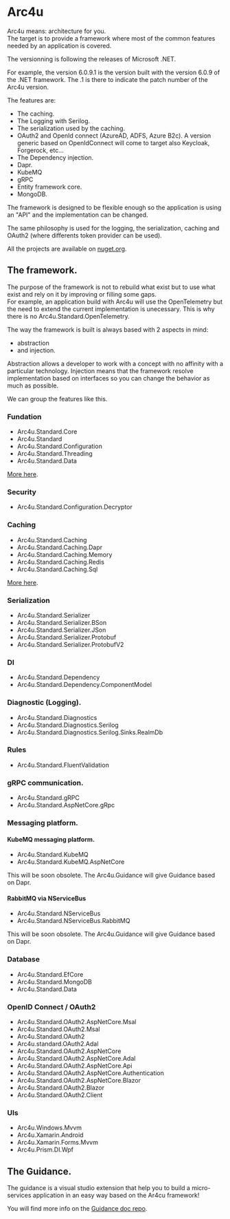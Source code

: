 ﻿# Arc4u

Arc4u means: architecture for you.
</br>The target is to provide a framework where most of the common features needed by an application is covered.

The versionning is following the releases of Microsoft .NET. 

For example, the version 6.0.9.1 is the version built with the version 6.0.9 of the .NET framework. The .1 is there to indicate the patch number of the Arc4u version.

The features are:
- The caching.
- The Logging with Serilog.
- The serialization used by the caching.
- OAuth2 and OpenId connect (AzureAD, ADFS, Azure B2c). A version generic based on OpenIdConnect will come to target also Keycloak, Forgerock, etc...
- The Dependency injection.
- Dapr.
- KubeMQ
- gRPC
- Entity framework core.
- MongoDB.

The framework is designed to be flexible enough so the application is using an "API" and the implementation can be changed.

The same philosophy is used for the logging, the serialization, caching and OAuth2 (where differents token provider can be used).

All the projects are available on [nuget.org](https://www.nuget.org/packages?q=arc4u.standard).

## The framework.

The purpose of the framework is not to rebuild what exist but to use what exist and rely on it by improving or filling some gaps.</br>
For example, an application build with Arc4u will use the OpenTelemetry but the need to extend the current implementation is unecessary. This is why there is no Arc4u.Standard.OpenTelemetry.

The way the framework is built is always based with 2 aspects in mind:<br>
- abstraction
- and injection.

Abstraction allows a developer to work with a concept with no affinity with a particular technology. 
Injection means that the framework resolve implementation based on interfaces so you can change the behavior as much as possible.

We can group the features like this.

### Fundation

- Arc4u.Standard.Core
- Arc4u.Standard
- Arc4u.Standard.Configuration
- Arc4u.Standard.Threading
- Arc4u.Standard.Data

[More here](./General/Fundation.md).

### Security

- Arc4u.Standard.Configuration.Decryptor

### Caching

- Arc4u.Standard.Caching
- Arc4u.Standard.Caching.Dapr
- Arc4u.Standard.Caching.Memory
- Arc4u.Standard.Caching.Redis
- Arc4u.Standard.Caching.Sql

[More here](./General/Caching.md).

### Serialization

- Arc4u.Standard.Serializer
- Arc4u.Standard.Serializer.BSon
- Arc4u.Standard.Serializer.JSon
- Arc4u.Standard.Serializer.Protobuf
- Arc4u.Standard.Serializer.ProtobufV2


### DI

- Arc4u.Standard.Dependency
- Arc4u.Standard.Dependency.ComponentModel

### Diagnostic (Logging).

- Arc4u.Standard.Diagnostics
- Arc4u.Standard.Diagnostics.Serilog
- Arc4u.Standard.Diagnostics.Serilog.Sinks.RealmDb

### Rules

- Arc4u.Standard.FluentValidation

### gRPC communication.

- Arc4u.Standard.gRPC
- Arc4u.Standard.AspNetCore.gRpc

### Messaging platform.

#### KubeMQ messaging platform.

- Arc4u.Standard.KubeMQ
- Arc4u.Standard.KubeMQ.AspNetCore

This will be soon obsolete. The Arc4u.Guidance will give Guidance based on Dapr.

#### RabbitMQ via NServiceBus

- Arc4u.Standard.NServiceBus
- Arc4u.Standard.NServiceBus.RabbitMQ

This will be soon obsolete. The Arc4u.Guidance will give Guidance based on Dapr.

### Database

- Arc4u.Standard.EfCore
- Arc4u.Standard.MongoDB
- Arc4u.Standard.Data

### OpenID Connect / OAuth2

- Arc4u.Standard.OAuth2.AspNetCore.Msal
- Arc4u.Standard.OAuth2.Msal
- Arc4u.Standard.OAuth2
- Arc4u.standard.OAuth2.Adal
- Arc4u.Standard.OAuth2.AspNetCore
- Arc4u.Standard.OAuth2.AspNetCore.Adal
- Arc4u.Standard.OAuth2.AspNetCore.Api
- Arc4u.Standard.OAuth2.AspNetCore.Authentication
- Arc4u.Standard.OAuth2.AspNetCore.Blazor
- Arc4u.Standard.OAuth2.Blazor
- Arc4u.Standard.OAuth2.Client

### UIs

- Arc4u.Windows.Mvvm
- Arc4u.Xamarin.Android
- Arc4u.Xamarin.Forms.Mvvm
- Arc4u.Prism.DI.Wpf


## The Guidance.

The guidance is a visual studio extension that help you to build a micro-services application in an easy way based on the Ar4cu framework!

You will find more info on the [Guidance doc repo](https://github.com/gflisch/arc4u.guidance.doc).


